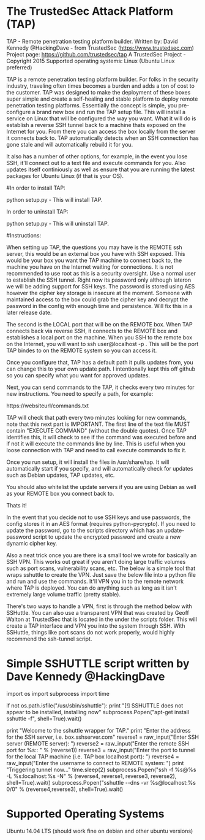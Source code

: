 # The TrustedSec Attack Platform (TAP)

TAP - Remote penetration testing platform builder.
Written by: David Kennedy @HackingDave - from TrustedSec (https://www.trustedsec.com)
Project page: https://github.com/trustedsec/tap
A TrustedSec Project - Copyright 2015
Supported operating systems: Linux (Ubuntu Linux preferred)

TAP is a remote penetration testing platform builder. For folks in the security industry, traveling often times becomes a burden and
adds a ton of cost to the customer. TAP was designed to make the deployment of these boxes super simple and create a self-healing and
stable platform to deploy remote penetration testing platforms. Essentially the concept is simple, you pre-configure a brand new box and
run the TAP setup file. This will install a service on Linux that will be configured the way you want. What it will do is establish
a reverse SSH tunnel back to a machine thats exposed on the Internet for you. From there you can access the box locally from the server
it connects back to. TAP automatically detects when an SSH connection has gone stale and will automatically rebuild it for you. 

It also has a number of other options, for example, in the event you lose SSH, it'll connect out to a text file and execute commands for
you. Also updates itself continiously as well as ensure that you are running the latest packages for Ubuntu Linux (if that is your OS).

#In order to install TAP:

python setup.py - This will install TAP.

In order to uninstall TAP:

python setup.py - This will uninstall TAP.

#Instructions:

When setting up TAP, the questions you may have is the REMOTE ssh server, this would be an external box you have with SSH exposed. This
would be your box you want the TAP machine to connect back to, the machine you have on the Internet waiting for connections. It is
not recommended to use root as this is a security oversight. Use a normal user to establish the SSH tunnel. Right now its password only 
although lateron we will be adding support for SSH keys. The password is stored using AES however the cipher key storage is insecure at
the moment. Someone with maintained access to the box could grab the cipher key and decrypt the password in the config with enough time
and persistence. Will fix this in a later release date.

The second is the LOCAL port that will be on the REMOTE box. When TAP connects back via reverse SSH, it connects to the REMOTE box and
establishes a local port on the machine. When you SSH to the remote box on the Internet, you will want to ssh user@localhost -p <LOCAL PORT>.
This will be the port TAP bindes to on the REMOTE system so you can access it. 

Once you configure that, TAP has a default path it pulls updates from, you can change this to your own update path. I intentionally kept
this off github so you can specify what you want for approved updates.

Next, you can send commands to the TAP, it checks every two minutes for new instructions. You need to specify a path, for example:

https://websiteurl/commands.txt

TAP will check that path every two minutes looking for new commands, note that this next part is IMPORTANT. The first line of the text file
MUST contain "EXECUTE COMMAND" (without the double quotes). Once TAP identifies this, it will check to see if the command was executed before
and if not it will execute the commands line by line. This is useful when you loose connection with TAP and need to call execute commands to
fix it.

Once you run setup, it will install the files in /usr/share/tap. It will automatically start if you specify, and will automatically
check for updates such as Debian updates, TAP updates, etc. 

You should also whitelist the update servers if you are using Debian as well as your REMOTE box you connect back to.

Thats it! 

In the event that you decide not to use SSH keys and use passwords, the config stores it in an AES format (requires python-pycrypto). If you need
to update the password, go to the scripts directory which has an update-password script to update the encrypted password and create a new dynamic
cipher key.

Also a neat trick once you are there is a small tool we wrote for basically an SSH VPN. This works out great if you aren't
doing large traffic volumes such as port scans, vulnerability scans, etc. The below is a simple tool that wraps sshuttle to create
the VPN. Just save the below file into a python file and run and use the commands. It'll VPN you in to the remote network where
TAP is deployed. You can do anything such as long as it isn't extremely large volume traffic (pretty stable).


There's two ways to handle a VPN, first is through the method below with SSHuttle. You can also use a transparent VPN that was
created by Geoff Walton at TrustedSec that is located in the under the scripts folder. This will create a TAP interface and
VPN you into the system through SSH. With SSHuttle, things like port scans do not work properly, would highly recommend the
ssh-tunnel script.

# Simple SSHUTTLE script written by Dave Kennedy @HackingDave
import os
import subprocess
import time

if not os.path.isfile("/usr/sbin/sshuttle"):
    print "[!] SSHUTTLE does not appear to be installed, installing now"
    subprocess.Popen("apt-get install sshuttle -f", shell=True).wait()

print "Welcome to the sshuttle wrapper for TAP."
print "Enter the address for the SSH server, i.e. box.sshserver.com"
reverse1 = raw_input("Enter SSH server (REMOTE server): ")
reverse2 = raw_input("Enter the remote SSH port for %s:: " % (reverse1))
reverse3 = raw_input("Enter the port to tunnel for the  local TAP machine (i.e. TAP box localhost port): ")
reverse4 = raw_input("Enter the username to connect to REMOTE system: ")
print "Triggering tunnel now..."
time.sleep(2)
subprocess.Popen("ssh -f %s@%s -L %s:localhost:%s -N" % (reverse4, reverse1, reverse3, reverse2), shell=True).wait()
subprocess.Popen("sshuttle --dns -vr %s@localhost:%s 0/0" % (reverse4,reverse3), shell=True).wait()


# Supported Operating Systems

Ubuntu 14.04 LTS (should work fine on debian and other ubuntu versions)
